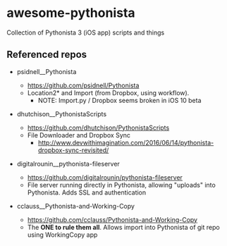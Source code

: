 # awesome-pythonista

Collection of Pythonista 3 (iOS app) scripts and things






## Referenced repos

 - psidnell__Pythonista 
   - https://github.com/psidnell/Pythonista
   - Location2* and Import (from Dropbox, using workflow).
     - NOTE: Import.py / Dropbox seems broken in iOS 10 beta
     
 - dhutchison__PythonistaScripts 
   - https://github.com/dhutchison/PythonistaScripts
   - File Downloader and Dropbox Sync 
     - http://www.devwithimagination.com/2016/06/14/pythonista-dropbox-sync-revisited/ 

 - digitalrounin__pythonista-fileserver 
   - https://github.com/digitalrounin/pythonista-fileserver
   - File server running directly in Pythonista, allowing "uploads" into Pythonista. Adds SSL and authentication

 - cclauss__Pythonista-and-Working-Copy 
   - https://github.com/cclauss/Pythonista-and-Working-Copy
   - The **ONE to rule them all**.  Allows import into Pythonista of git repo using WorkingCopy app
